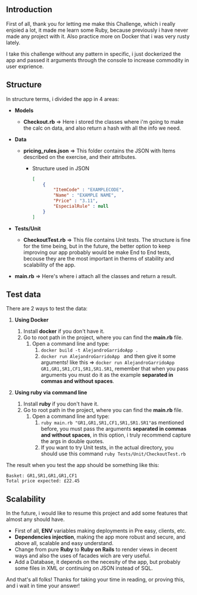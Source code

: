 ## Introduction

First of all, thank you for letting me make this Challenge, which i really enjoied a lot, it made me learn some Ruby, because previously i have never made any project with it. Also practice more on Docker that i was very rusty lately.

I take this challenge without any pattern in specific, i just dockerized the app and passed it arguments through the console to increase commodity in user exprience.

## Structure

In structure terms, i divided the app in 4 areas:
- **Models**
    - **Checkout.rb** => Here i stored the classes where i'm going to make the calc on data, and also return a hash with all the info we need.
- **Data**
    - **pricing_rules.json** => This folder contains the JSON with Items described on the exercise, and their attributes.

        - Structure used in JSON
            ```json
            [
                {
                    "ItemCode" : "EXAMPLECODE",
                    "Name" : "EXAMPLE NAME",
                    "Price" : "3.11",
                    "EspecialRule" : null
                }
            ]
            ```
- **Tests/Unit**
    - **CheckoutTest.rb** => This file contains Unit tests. The structure is fine for the time being, but in the future, the better option to keep improving our app probably would be make End to End tests, becouse they are the most important in therms of stability and scalability of the app.

- **main.rb** => Here's where i attach all the classes and return a result.

## Test data

There are 2 ways to test the data:
 1. **Using Docker**
    1. Install **docker** if you don't have it.
    2. Go to root path in the project, where you can find the **main.rb** file.
        1. Open a command line and type: 
            1. `docker build -t AlejandroGarridoApp .`
            2. `docker run AlejandroGarridoApp ` and then give it some arguments! like this => `docker run AlejandroGarridoApp GR1,GR1,SR1,CF1,SR1,SR1.SR1`, remember that when you pass arguments you must do it as the example **separated in commas and without spaces**.

2. **Using ruby via command line**
    1. Install **ruby** if you don't have it.
    2. Go to root path in the project, where you can find the **main.rb** file.
        1. Open a command line and type:
            1. `ruby main.rb "GR1,GR1,SR1,CF1,SR1,SR1.SR1"`as mentioned before, you must pass the arguments **separated in commas and without spaces**, in this option, i truly recommend capture the args in double quotes.
            2. If you want to try Unit tests, in the actual directory, you should use this command `ruby Tests/Unit/CheckoutTest.rb`


The result when you test the app should be something like this:
```
Basket: GR1,SR1,GR1,GR1,CF1
Total price expected: £22.45
```

## Scalability

In the future, i would like to resume this project and add some features that almost any should have. 
- First of all, **ENV** variables making deployments in Pre easy, clients, etc.
- **Dependencies injection**, making the app more robust and secure, and above all, scalable and easy understand.
- Change from pure **Ruby** to **Ruby on Rails** to render views in decent ways and also the uses of facades wich are very useful.
- Add a Database, it depends on the necesity of the app, but probably some files in XML or continuing on JSON instead of SQL.

And that's all folks! Thanks for taking your time in reading, or proving this, and i wait in time your answer!